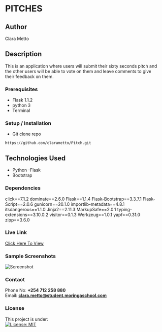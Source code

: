 # PITCHES


## Author
Clara Metto


## Description

This is an application where users will submit their sixty seconds pitch and the other users will be able to vote on them and leave comments to give their feedback on them.



### Prerequisites
- Flask 1.1.2
- python 3
- Terminal

### Setup / Installation
* Git clone repo
```
https://github.com/clarametto/Pitch.git
```


## Technologies Used


- Python
-Flask
- Bootstrap


### Dependencies
click==7.1.2
dominate==2.6.0
Flask==1.1.4
Flask-Bootstrap==3.3.7.1
Flask-Script==2.0.6
gunicorn==20.1.0
importlib-metadata==4.8.1
itsdangerous==1.1.0
Jinja2==2.11.3
MarkupSafe==2.0.1
typing-extensions==3.10.0.2
visitor==0.1.3
Werkzeug==1.0.1
yapf==0.31.0
zipp==3.6.0



### Live Link
[Click Here To View]()


### Sample Screenshots
![Screenshot](https://thumbs2.imgbox.com/68/f3/dh3OnZxT_t.png)


### Contact
Phone No: **+254 712 258 880**  
Email: **[clara.metto@student.moringaschool.com](mailto:clara.metto@student.moringaschool.com)**


### License
This project is under:  
[![License: MIT](https://img.shields.io/badge/License-MIT-yellow.svg)](/LICENSE)